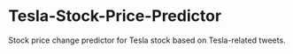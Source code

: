 # Tesla-Stock-Price-Predictor
Stock price change predictor for Tesla stock based on Tesla-related tweets.
